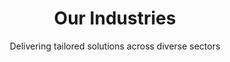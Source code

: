 ---
layout: industries
title: Our Industries
subtitle: Delivering tailored solutions across diverse sectors
bigparagraph: "At SLKone, we blend deep industry knowledge with cross-sector insights to uncover—and deliver—the most effective solutions to complex challenges. Our expertise spans various industries, ensuring that we provide customized strategies that meet the unique needs of each sector."
streamlines: true
---